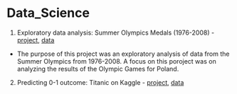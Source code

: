 # Data_Science

1. Exploratory data analysis: Summer Olympics Medals (1976-2008) - [project](https://github.com/joannakois/Data_Science/blob/master/Summer_olimpic_medals.ipynb), [data](https://www.kaggle.com/divyansh22/summer-olympics-medals)
+ The purpose of this project was an exploratory analysis of data from the Summer Olympics from 1976-2008. A focus on this poroject was on analyzing the results of the Olympic Games for Poland.
2. Predicting 0-1 outcome: Titanic on Kaggle - [project](https://github.com/joannakois/Data_Science/blob/master/Kaggle_Titanic.py), [data](https://www.kaggle.com/c/titanic/data)
